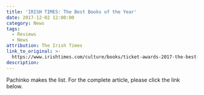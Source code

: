 ```yaml
---
title: 'IRISH TIMES: The Best Books of the Year'
date: 2017-12-02 12:00:00
category: News
tags:
  - Reviews
  - News
attribution: The Irish Times
link_to_original: >-
  https://www.irishtimes.com/culture/books/ticket-awards-2017-the-best-books-of-the-year-1.3308403
description:
---
```



Pachinko makes the list. For the complete article, please click the link below.&nbsp;